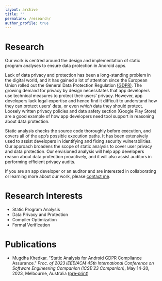 ```yaml
---
layout: archive
title: ""
permalink: /research/
author_profile: true
---
```


**Research**
=====
Our work is centred around the design and implementation of static program analyses to ensure data protection in Android apps. 

Lack of data privacy and protection has been a long-standing problem in the digital world, and it has gained a lot of attention since the European Union rolled out the General Data Protection Regulation [(GDPR)](https://gdpr-info.eu/). The growing demand for privacy by design necessitates that app developers use technical measures to protect their users' privacy. However, app developers lack legal expertise and hence find it difficult to understand how they can protect users' data, or even *which* data they should protect. Loosely written privacy policies and data safety section (Google Play Store) are a good example of how app developers need tool support in reasoning about data protection.

Static analysis checks the source code thoroughly before execution, and covers all of the app’s possible execution paths. It has been extensively used to assist developers in identifying and fixing security vulnerabilities. Our approach broadens the scope of static analysis to cover user privacy and data protection. Our envisioned analysis will help app developers reason about data protection proactively, and it will also assist auditors in performing efficient privacy audits. 

If you are an app developer or an auditor and are interested in collaborating or learning more about our work, please [contact me](mailto:mugdha.khedkar@upb.de). 

**Research Interests**
=====
* Static Program Analysis
* Data Privacy and Protection
* Compiler Optimization 
* Formal Verification

**Publications**
=====
* Mugdha Khedkar. "Static Analysis for Android GDPR Compliance Assurance." *Proc. of 2023 IEEE/ACM 45th International Conference on Software Engineering Companion (ICSE’23 Companion)*, May 14-20, 2023, Melbourne, Australia ([pre-print](https://arxiv.org/abs/2303.09606))